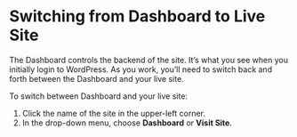 # Switching from Dashboard to Live Site

The Dashboard controls the backend of the site. It’s what you see when you initially login to WordPress. As you work, you’ll need to switch back and forth between the Dashboard and your live site.

To switch between Dashboard and your live site:

1. Click the name of the site in the upper-left corner.
2. In the drop-down menu, choose **Dashboard** or **Visit Site**.

